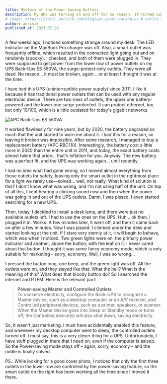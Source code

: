 ```yaml
---
title: Mystery of the Power-Saving Outlets
description: My UPS was turning on and off for no reason. It turned out to be a feature.
# image: https://static.aorcsik.com/blog/apc-power-saving-es-8-outlet-550va.webp
author: aorcsik
published_at: 2023.07.26
---
```


A few weeks ago, I noticed something strange around my desk. The LED indicator on the MacBook Pro charger was off. Also, a smart outlet was frequently offline, which resulted in the connected light going out and on randomly (spooky). I checked, and both of them were plugged in. They were supposed to get power from the lower row of power outlets on my UPS Back-Ups ES 550VA, the surge-protect-only outlets. They were all dead. No reason… it must be broken, again… or at least I thought it was at the time.

I have had this UPS (uninterruptible power supply) since 2011. I like it because it has traditional power outlets that can be used with any regular electronic device. There are two rows of outlets, the upper one battery-powered and the lower one surge-protected. It can protect ethernet, too, but only 10/100, which is a little outdated for today's gigabit networks.

![APC Back-Ups ES 550VA](https://static.aorcsik.com/blog/apc-power-saving-es-8-outlet-550va.webp)

It worked flawlessly for nine years, but by 2020, the battery degraded so much that the unit started to warn me about it. I had this for a reason, so leaving it broken was impossible. After some research, I managed to buy a replacement battery (APC RBC110). Interestingly, the battery cost a little more in 2020 than the entire unit in 2011, and today, the exact battery costs almost twice that price… that's inflation for you. Anyway. The new battery was a perfect fit, and the UPS was working again… until recently.

I had no idea what had gone wrong, so I moved almost everything from those outlets for safety, leaving only the smart outlet in the rightmost place for a light we rarely use—solved… well, not really. What kind of solution is this? I don't know what was wrong, and I'm not using half of the unit. On top of all this, I kept hearing a clicking sound now and then when the power was going in and out of the UPS outlets. Damn, I was pissed. I even started searching for a new UPS.

Then, today, I decided to install a desk lamp, and there were just no available outlets left. I had to use the ones on the UPS. Huh… ok then. I plugged it in. Works. A few minutes later, it went off, and then it came back on after a few minutes. Now I was pissed. I climbed under the desk and started looking at the unit. If I stare very sternly at it, it will begin to behave, which was when I noticed. Two green lights were on, the primary power indicator and another, above the button, with the leaf on it. I never cared about that button. I thought it was some fancy economy mode, which is only suitable for marketing – sorry, economy. Well, I was so wrong…

I pressed the button long, one beep, and the green light was off. All the outlets were on, and they stayed like that. What the hell? What is the meaning of this? What does that bloody button do? So I searched the internet and RTFM. Here is the relevant part:

> **Power-saving Master and Controlled Outlets**  
> To conserve electricity, configure the Back-UPS to recognize a Master device, such as a desktop computer or an A/V receiver, and Controlled peripheral devices, such as a printer, speakers, or scanner. When the Master device goes into Sleep or Standby mode or turns off, the Controlled device(s) will also shut down, saving electricity.


So, it wasn't just marketing. I must have accidentally enabled this feature, and whenever my desktop computer went to sleep, the controlled outlets turned off. I must say, this is a very clever thing for a UPS. Unfortunately, I have stuff plugged in there that I need on, even if the computer is asleep. So the Power-saving mode stays off – again, sorry, economy – and the riddle is finally solved.

PS.: While looking for a good cover photo, I noticed that only the first three outlets in the lower row are controlled by the power-saving feature, so the smart outlet on the right has been working all the time since I moved it there.
